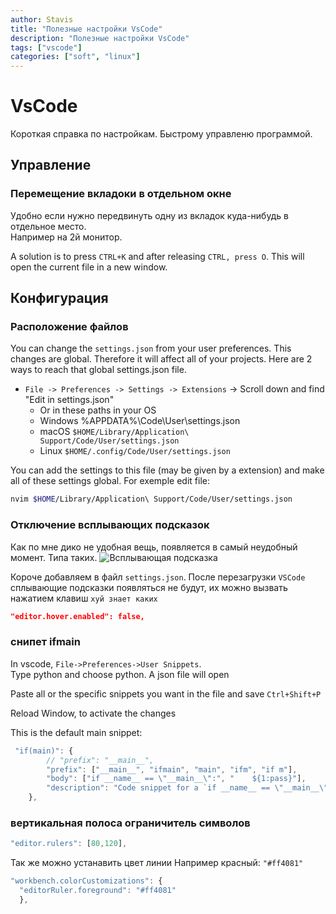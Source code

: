 ```yaml
---
author: Stavis
title: "Полезные настройки VsCode"
description: "Полезные настройки VsCode"
tags: ["vscode"]
categories: ["soft", "linux"]
---
```

# VsCode

Короткая справка по настройкам. Быстрому управленю программой.

## Управление

### Перемещение вкладоки в отдельном окне

Удобно если нужно передвинуть одну из вкладок куда-нибудь в отдельное место.  
Например на 2й монитор.

A solution is to press `CTRL+K` and after releasing `CTRL, press O`.
This will open the current file in a new window.

## Конфигурация

### Расположение файлов

You can change the `settings.json` from your user preferences. 
This changes are global. Therefore it will affect all of your projects. 
Here are 2 ways to reach that global settings.json file.

* `File -> Preferences -> Settings -> Extensions` -> Scroll down and find "Edit in settings.json"
  * Or in these paths in your OS
  * Windows %APPDATA%\Code\User\settings.json
  * macOS `$HOME/Library/Application\ Support/Code/User/settings.json`
  * Linux `$HOME/.config/Code/User/settings.json`

You can add the settings to this file (may be given by a extension) and make all of these settings global.
For exemple edit file:

```bash
nvim $HOME/Library/Application\ Support/Code/User/settings.json
```

### Отключение всплывающих подсказок

Как по мне дико не удобная вещь, появляется в самый неудобный момент. Типа таких.
![Всплывающая подсказка](https://habrastorage.org/webt/5d/b1/4c/5db14ca576a70136255021.png)  

Короче добавляем в файл `settings.json`.
После перезагрузки `VSCode` сплывающие подсказки появляться не будут, их можно
вызвать нажатием клавиш `хуй знает каких`

```json
"editor.hover.enabled": false,
```

### снипет ifmain

In vscode, `File->Preferences->User Snippets`.  
Type python and choose python. A json file will open

Paste all or the specific snippets you want in the file and save
`Ctrl+Shift+P`

Reload Window, to activate the changes

This is the default main snippet:

```js
 "if(main)": {
        // "prefix": "__main__",
        "prefix": ["__main__", "ifmain", "main", "ifm", "if m"],
        "body": ["if __name__ == \"__main__\":", "    ${1:pass}"],
        "description": "Code snippet for a `if __name__ == \"__main__\": ...` block"
    },
```

### вертикальная полоса ограничитель символов

```js
"editor.rulers": [80,120],
```

Так же можно устанавить цвет линии Например красный: `"#ff4081"`

```js
"workbench.colorCustomizations": {
  "editorRuler.foreground": "#ff4081"
  },
```
